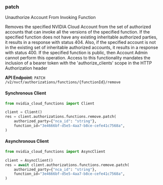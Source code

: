 
### patch <a name="patch"></a>
Unauthorize Account From Invoking Function

Removes the specified NVIDIA Cloud Account from the set of authorized accounts  that can invoke all the versions of the specified function. If the specified  function does not have any existing inheritable authorized parties, it results  in a response with status 404. Also, if the specified account is not in the  existing set of inheritable authorized accounts, it results in a response with  status 400. If the specified function is public, then Account Admin cannot  perform this operation. Access to this functionality mandates the inclusion of a bearer token with the  'authorize_clients' scope in the HTTP Authorization header 

**API Endpoint**: `PATCH /v2/nvcf/authorizations/functions/{functionId}/remove`

#### Synchronous Client

```python
from nvidia_cloud_functions import Client

client = Client()
res = client.authorizations.functions.remove.patch(
    authorized_party={"nca_id": "string"},
    function_id="3e4666bf-d5e5-4aa7-b8ce-cefe41c7568a",
)
```

#### Asynchronous Client

```python
from nvidia_cloud_functions import AsyncClient

client = AsyncClient()
res = await client.authorizations.functions.remove.patch(
    authorized_party={"nca_id": "string"},
    function_id="3e4666bf-d5e5-4aa7-b8ce-cefe41c7568a",
)
```
